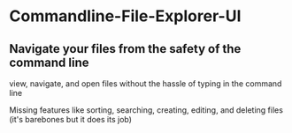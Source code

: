# Commandline-File-Explorer-UI
## Navigate your files from the safety of the command line


view, navigate, and open files without the hassle of typing in the command line

Missing features like sorting, searching, creating, editing, and deleting files (it's barebones but it does its job)
